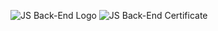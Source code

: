 ![JS Back-End Logo](https://github.com/PanayotovaT/SoftUni_JS_BackEnd/blob/main/_README/JSBack-End.jpg)
![JS Back-End Certificate](https://github.com/PanayotovaT/SoftUni_JS_BackEnd/blob/main/_README/JS_Back-End_Certificate.jpg)

